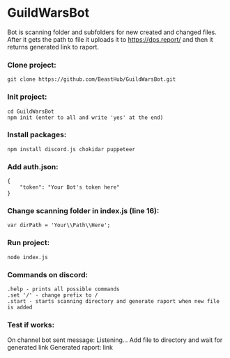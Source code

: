 # GuildWarsBot

Bot is scanning folder and subfolders for new created and changed files. After it gets the path to file it uploads it to https://dps.report/ and then it returns generated link to raport.

### Clone project:
```
git clone https://github.com/BeastHub/GuildWarsBot.git
```
### Init project:
```
cd GuildWarsBot
npm init (enter to all and write 'yes' at the end)
```
### Install packages:
```
npm install discord.js chokidar puppeteer
```
### Add auth.json:
```
{
    "token": "Your Bot's token here"
}
```
### Change scanning folder in index.js (line 16):
```
var dirPath = 'Your\\Path\\Here';
```
### Run project:
```
node index.js
```
### Commands on discord:
```
.help - prints all possible commands
.set '/' - change prefix to /
.start - starts scanning directory and generate raport when new file is added
```
### Test if works:
On channel bot sent message:
Listening...
Add file to directory and wait for generated link
Generated raport: link
